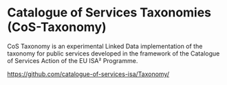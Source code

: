 # Catalogue of Services Taxonomies (CoS-Taxonomy) 

CoS Taxonomy is an experimental Linked Data implementation of the taxonomy for public services developed in the framework of the Catalogue of Services Action of the EU ISA² Programme.

https://github.com/catalogue-of-services-isa/Taxonomy/

